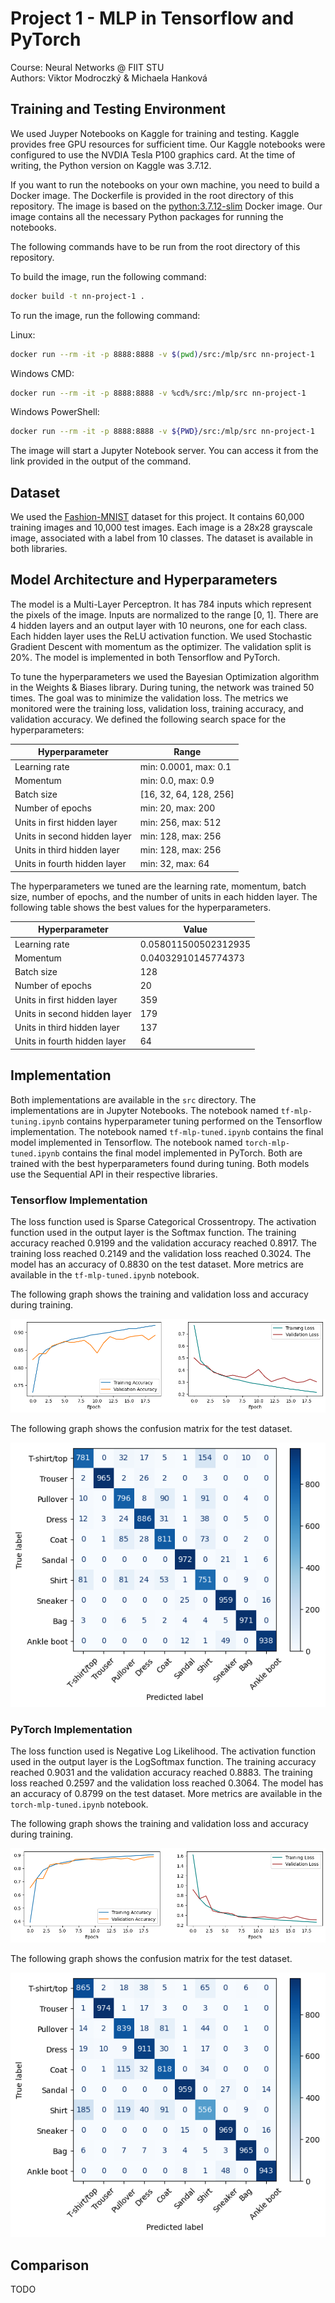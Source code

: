 # Project 1 - MLP in Tensorflow and PyTorch

Course: Neural Networks @ FIIT STU\
Authors: Viktor Modroczký & Michaela Hanková

## Training and Testing Environment

We used Juyper Notebooks on Kaggle for training and testing. Kaggle provides free GPU resources for sufficient time. Our Kaggle notebooks were configured to use the NVDIA Tesla P100 graphics card. At the time of writing, the Python version on Kaggle was 3.7.12.

If you want to run the notebooks on your own machine, you need to build a Docker image. The Dockerfile is provided in the root directory of this repository. The image is based on the [python:3.7.12-slim](https://hub.docker.com/layers/library/python/3.7.12-slim/images/sha256-f16187eda47e7b66ab1238ff562223da599c78d7b494d7fbed329b56c5f41144) Docker image. Our image contains all the necessary Python packages for running the notebooks.

The following commands have to be run from the root directory of this repository.

To build the image, run the following command:

```bash
docker build -t nn-project-1 .
```

To run the image, run the following command:

Linux:

```bash
docker run --rm -it -p 8888:8888 -v $(pwd)/src:/mlp/src nn-project-1
```

Windows CMD:

```bash
docker run --rm -it -p 8888:8888 -v %cd%/src:/mlp/src nn-project-1
```

Windows PowerShell:

```bash
docker run --rm -it -p 8888:8888 -v ${PWD}/src:/mlp/src nn-project-1
```

The image will start a Jupyter Notebook server. You can access it from the link provided in the output of the command.

## Dataset

We used the [Fashion-MNIST](https://github.com/zalandoresearch/fashion-mnist) dataset for this project. It contains 60,000 training images and 10,000 test images. Each image is a 28x28 grayscale image, associated with a label from 10 classes. The dataset is available in both libraries.

## Model Architecture and Hyperparameters

The model is a Multi-Layer Perceptron. It has 784 inputs which represent the pixels of the image. Inputs are normalized to the range [0, 1]. There are 4 hidden layers and an output layer with 10 neurons, one for each class. Each hidden layer uses the ReLU activation function. We used Stochastic Gradient Descent with momentum as the optimizer. The validation split is 20%. The model is implemented in both Tensorflow and PyTorch.

To tune the hyperparameters we used the Bayesian Optimization algorithm in the Weights & Biases library. During tuning, the network was trained 50 times. The goal was to minimize the validation loss. The metrics we monitored were the training loss, validation loss, training accuracy, and validation accuracy. We defined the following search space for the hyperparameters:

| Hyperparameter | Range |
|----------------|-------|
| Learning rate | min: 0.0001, max: 0.1 |
| Momentum | min: 0.0, max: 0.9 |
| Batch size | [16, 32, 64, 128, 256] |
| Number of epochs | min: 20, max: 200 |
| Units in first hidden layer | min: 256, max: 512 |
| Units in second hidden layer | min: 128, max: 256 |
| Units in third hidden layer | min: 128, max: 256 |
| Units in fourth hidden layer | min: 32, max: 64 |

The hyperparameters we tuned are the learning rate, momentum, batch size, number of epochs, and the number of units in each hidden layer. The following table shows the best values for the hyperparameters.

| Hyperparameter | Value |
|----------------|-------|
| Learning rate | 0.058011500502312935 |
| Momentum | 0.04032910145774373 |
| Batch size | 128 |
| Number of epochs | 20 |
| Units in first hidden layer | 359 |
| Units in second hidden layer | 179 |
| Units in third hidden layer | 137 |
| Units in fourth hidden layer | 64 |

## Implementation

Both implementations are available in the `src` directory. The implementations are in Jupyter Notebooks. The notebook named `tf-mlp-tuning.ipynb` contains hyperparameter tuning performed on the Tensorflow implementation. The notebook named `tf-mlp-tuned.ipynb` contains the final model implemented in Tensorflow. The notebook named `torch-mlp-tuned.ipynb` contains the final model implemented in PyTorch. Both are trained with the best hyperparameters found during tuning. Both models use the Sequential API in their respective libraries.

### Tensorflow Implementation

The loss function used is Sparse Categorical Crossentropy. The activation function used in the output layer is the Softmax function. The training accuracy reached 0.9199 and the validation accuracy reached 0.8917. The training loss reached 0.2149 and the validation loss reached 0.3024. The model has an accuracy of 0.8830 on the test dataset. More metrics are available in the `tf-mlp-tuned.ipynb` notebook.

The following graph shows the training and validation loss and accuracy during training.

![Tensorflow training and validation loss and accuracy](./images/tf-acc-loss.png)

The following graph shows the confusion matrix for the test dataset.

![Tensorflow confusion matrix](./images/tf-matrix.png)

### PyTorch Implementation

The loss function used is Negative Log Likelihood. The activation function used in the output layer is the LogSoftmax function. The training accuracy reached 0.9031 and the validation accuracy reached 0.8883. The training loss reached 0.2597 and the validation loss reached 0.3064. The model has an accuracy of 0.8799 on the test dataset. More metrics are available in the `torch-mlp-tuned.ipynb` notebook.

The following graph shows the training and validation loss and accuracy during training.

![PyTorch training and validation loss and accuracy](./images/torch-acc-loss.png)

The following graph shows the confusion matrix for the test dataset.

![PyTorch confusion matrix](./images/torch-matrix.png)

## Comparison

TODO
